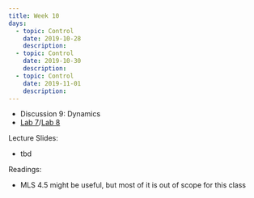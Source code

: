 ```yaml
---
title: Week 10
days:
  - topic: Control
    date: 2019-10-28
    description: 
  - topic: Control
    date: 2019-10-30
    description: 
  - topic: Control
    date: 2019-11-01
    description: 
---
```


- Discussion 9: Dynamics
-  [Lab 7](../assets/labs/partialLab7.zip)/[Lab 8](../assets/labs/lab8.zip)

Lecture Slides:
- tbd

Readings:
- MLS 4.5 might be useful, but most of it is out of scope for this class


